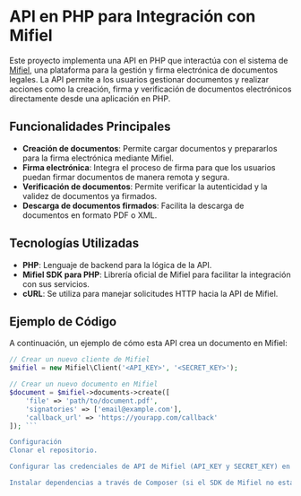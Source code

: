 # API en PHP para Integración con Mifiel

Este proyecto implementa una API en PHP que interactúa con el sistema de [Mifiel](https://www.mifiel.com/), una plataforma para la gestión y firma electrónica de documentos legales. La API permite a los usuarios gestionar documentos y realizar acciones como la creación, firma y verificación de documentos electrónicos directamente desde una aplicación en PHP.

## Funcionalidades Principales

- **Creación de documentos**: Permite cargar documentos y prepararlos para la firma electrónica mediante Mifiel.
- **Firma electrónica**: Integra el proceso de firma para que los usuarios puedan firmar documentos de manera remota y segura.
- **Verificación de documentos**: Permite verificar la autenticidad y la validez de documentos ya firmados.
- **Descarga de documentos firmados**: Facilita la descarga de documentos en formato PDF o XML.

## Tecnologías Utilizadas

- **PHP**: Lenguaje de backend para la lógica de la API.
- **Mifiel SDK para PHP**: Librería oficial de Mifiel para facilitar la integración con sus servicios.
- **cURL**: Se utiliza para manejar solicitudes HTTP hacia la API de Mifiel.

## Ejemplo de Código

A continuación, un ejemplo de cómo esta API crea un documento en Mifiel:

```php
// Crear un nuevo cliente de Mifiel
$mifiel = new Mifiel\Client('<API_KEY>', '<SECRET_KEY>');

// Crear un nuevo documento en Mifiel
$document = $mifiel->documents->create([
    'file' => 'path/to/document.pdf',
    'signatories' => ['email@example.com'],
    'callback_url' => 'https://yourapp.com/callback'
]); ```

Configuración
Clonar el repositorio.

Configurar las credenciales de API de Mifiel (API_KEY y SECRET_KEY) en el código.

Instalar dependencias a través de Composer (si el SDK de Mifiel no está preinstalado):


 

